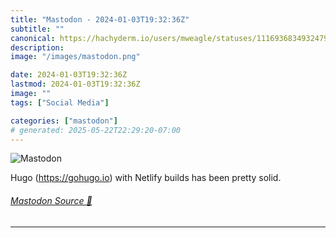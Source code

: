 ```yaml
---
title: "Mastodon - 2024-01-03T19:32:36Z"
subtitle: ""
canonical: https://hachyderm.io/users/mweagle/statuses/111693683493247915
description:
image: "/images/mastodon.png"

date: 2024-01-03T19:32:36Z
lastmod: 2024-01-03T19:32:36Z
image: ""
tags: ["Social Media"]

categories: ["mastodon"]
# generated: 2025-05-22T22:29:20-07:00
---
```

![Mastodon](/images/mastodon.png)

<p>Hugo (<a href="https://gohugo.io" target="_blank" rel="nofollow noopener noreferrer" translate="no"><span class="invisible">https://</span><span class="">gohugo.io</span><span class="invisible"></span></a>) with Netlify builds  has been pretty solid.</p>


###### [Mastodon Source 🐘](https://hachyderm.io/@mweagle/111693683493247915)

___
